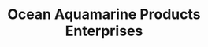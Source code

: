 ---
title: "Ocean Aquamarine Products Enterprises"
url: /puerto-princesa/ocean-aquamarine-products-enterprises/
shop: trade
---
